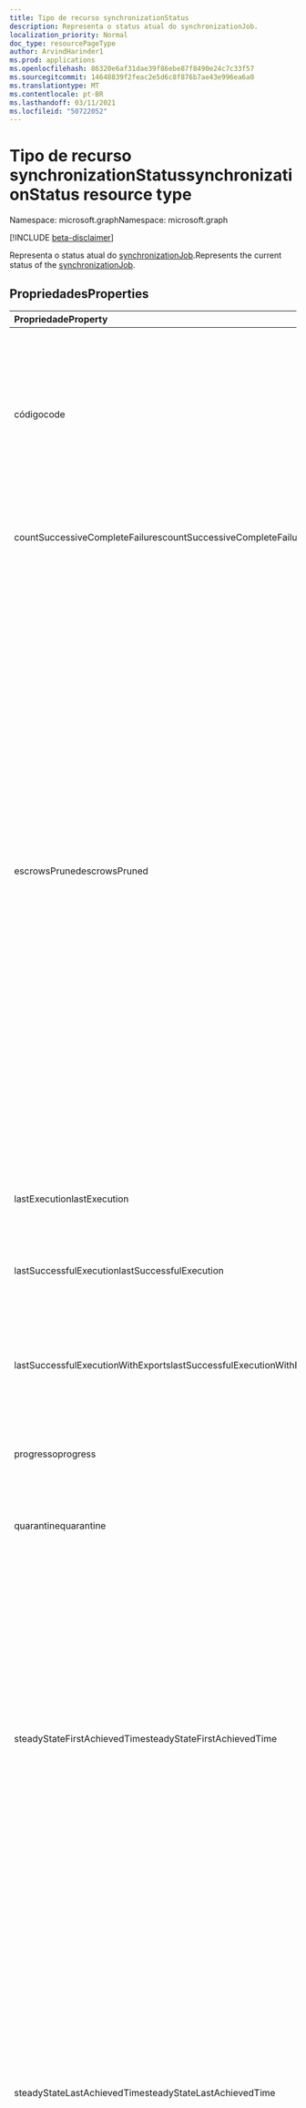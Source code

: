 ```yaml
---
title: Tipo de recurso synchronizationStatus
description: Representa o status atual do synchronizationJob.
localization_priority: Normal
doc_type: resourcePageType
author: ArvindHarinder1
ms.prod: applications
ms.openlocfilehash: 86320e6af31dae39f86ebe87f8490e24c7c33f57
ms.sourcegitcommit: 14648839f2feac2e5d6c8f876b7ae43e996ea6a0
ms.translationtype: MT
ms.contentlocale: pt-BR
ms.lasthandoff: 03/11/2021
ms.locfileid: "50722052"
---
```

# <a name="synchronizationstatus-resource-type"></a><span data-ttu-id="7e048-103">Tipo de recurso synchronizationStatus</span><span class="sxs-lookup"><span data-stu-id="7e048-103">synchronizationStatus resource type</span></span>

<span data-ttu-id="7e048-104">Namespace: microsoft.graph</span><span class="sxs-lookup"><span data-stu-id="7e048-104">Namespace: microsoft.graph</span></span>

[!INCLUDE [beta-disclaimer](../../includes/beta-disclaimer.md)]

<span data-ttu-id="7e048-105">Representa o status atual do [synchronizationJob](synchronization-synchronizationjob.md).</span><span class="sxs-lookup"><span data-stu-id="7e048-105">Represents the current status of the [synchronizationJob](synchronization-synchronizationjob.md).</span></span>

## <a name="properties"></a><span data-ttu-id="7e048-106">Propriedades</span><span class="sxs-lookup"><span data-stu-id="7e048-106">Properties</span></span>

| <span data-ttu-id="7e048-107">Propriedade</span><span class="sxs-lookup"><span data-stu-id="7e048-107">Property</span></span>                              | <span data-ttu-id="7e048-108">Tipo</span><span class="sxs-lookup"><span data-stu-id="7e048-108">Type</span></span>      | <span data-ttu-id="7e048-109">Descrição</span><span class="sxs-lookup"><span data-stu-id="7e048-109">Description</span></span>    |
|:--------------------------------------|:----------|:---------------|
|<span data-ttu-id="7e048-110">código</span><span class="sxs-lookup"><span data-stu-id="7e048-110">code</span></span>|<span data-ttu-id="7e048-111">Cadeia de caracteres</span><span class="sxs-lookup"><span data-stu-id="7e048-111">String</span></span>|<span data-ttu-id="7e048-112">Código de status de alto nível do trabalho de sincronização.</span><span class="sxs-lookup"><span data-stu-id="7e048-112">High-level status code of the synchronization job.</span></span> <span data-ttu-id="7e048-113">Os valores possíveis são: `NotConfigured`, `NotRun`, `Active`, `Paused`, `Quarantine`.</span><span class="sxs-lookup"><span data-stu-id="7e048-113">Possible values are: `NotConfigured`, `NotRun`, `Active`, `Paused`, `Quarantine`.</span></span>|
|<span data-ttu-id="7e048-114">countSuccessiveCompleteFailures</span><span class="sxs-lookup"><span data-stu-id="7e048-114">countSuccessiveCompleteFailures</span></span>|<span data-ttu-id="7e048-115">Int64</span><span class="sxs-lookup"><span data-stu-id="7e048-115">Int64</span></span>|<span data-ttu-id="7e048-116">Número de vezes consecutivas em que esse trabalho falhou.</span><span class="sxs-lookup"><span data-stu-id="7e048-116">Number of consecutive times this job failed.</span></span>|
|<span data-ttu-id="7e048-117">escrowsPruned</span><span class="sxs-lookup"><span data-stu-id="7e048-117">escrowsPruned</span></span>|<span data-ttu-id="7e048-118">Booliano</span><span class="sxs-lookup"><span data-stu-id="7e048-118">Boolean</span></span>|<span data-ttu-id="7e048-119">`true` se as escrows do trabalho (erros no nível do objeto) foram podadas durante a sincronização inicial.</span><span class="sxs-lookup"><span data-stu-id="7e048-119">`true` if the job's escrows (object-level errors) were pruned during initial synchronization.</span></span> <span data-ttu-id="7e048-120">Os escrows podem ser podados se, durante a sincronização inicial, você atingir o limite de erros que normalmente colocariam o trabalho em quarentena.</span><span class="sxs-lookup"><span data-stu-id="7e048-120">Escrows can be pruned if during the initial synchronization, you reach the threshold of errors that would normally put the job in quarantine.</span></span> <span data-ttu-id="7e048-121">Em vez de entrar em quarentena, o processo de sincronização limpa os erros do trabalho e continua até que a sincronização inicial seja concluída.</span><span class="sxs-lookup"><span data-stu-id="7e048-121">Instead of going into quarantine, the synchronization process clears the job's errors and continues until the initial synchronization is completed.</span></span> <span data-ttu-id="7e048-122">Quando a sincronização inicial for concluída, o trabalho será pausado e aguardará que o cliente limpe os erros.</span><span class="sxs-lookup"><span data-stu-id="7e048-122">When the initial synchronization is completed, the job will pause and wait for the customer to clean up the errors.</span></span>|
|<span data-ttu-id="7e048-123">lastExecution</span><span class="sxs-lookup"><span data-stu-id="7e048-123">lastExecution</span></span>|[<span data-ttu-id="7e048-124">synchronizationTaskExecution</span><span class="sxs-lookup"><span data-stu-id="7e048-124">synchronizationTaskExecution</span></span>](synchronization-synchronizationtaskexecution.md)|<span data-ttu-id="7e048-125">Detalhes da última execução do trabalho.</span><span class="sxs-lookup"><span data-stu-id="7e048-125">Details of the last execution of the job.</span></span>|
|<span data-ttu-id="7e048-126">lastSuccessfulExecution</span><span class="sxs-lookup"><span data-stu-id="7e048-126">lastSuccessfulExecution</span></span>|[<span data-ttu-id="7e048-127">synchronizationTaskExecution</span><span class="sxs-lookup"><span data-stu-id="7e048-127">synchronizationTaskExecution</span></span>](synchronization-synchronizationtaskexecution.md)|<span data-ttu-id="7e048-128">Detalhes da última execução deste trabalho, que não teve erros.</span><span class="sxs-lookup"><span data-stu-id="7e048-128">Details of the last execution of this job, which didn't have any errors.</span></span>|
|<span data-ttu-id="7e048-129">lastSuccessfulExecutionWithExports</span><span class="sxs-lookup"><span data-stu-id="7e048-129">lastSuccessfulExecutionWithExports</span></span>|[<span data-ttu-id="7e048-130">synchronizationTaskExecution</span><span class="sxs-lookup"><span data-stu-id="7e048-130">synchronizationTaskExecution</span></span>](synchronization-synchronizationtaskexecution.md)|<span data-ttu-id="7e048-131">Detalhes da última execução do trabalho, que exportou objetos para o diretório de destino.</span><span class="sxs-lookup"><span data-stu-id="7e048-131">Details of the last execution of the job, which exported objects into the target directory.</span></span>|
|<span data-ttu-id="7e048-132">progresso</span><span class="sxs-lookup"><span data-stu-id="7e048-132">progress</span></span>|<span data-ttu-id="7e048-133">[Coleção synchronizationProgress](synchronization-synchronizationprogress.md)</span><span class="sxs-lookup"><span data-stu-id="7e048-133">[synchronizationProgress](synchronization-synchronizationprogress.md) collection</span></span>|<span data-ttu-id="7e048-134">Detalhes do andamento de um trabalho para conclusão.</span><span class="sxs-lookup"><span data-stu-id="7e048-134">Details of the progress of a job toward completion.</span></span>|
|<span data-ttu-id="7e048-135">quarantine</span><span class="sxs-lookup"><span data-stu-id="7e048-135">quarantine</span></span>|[<span data-ttu-id="7e048-136">synchronizationQuarantine</span><span class="sxs-lookup"><span data-stu-id="7e048-136">synchronizationQuarantine</span></span>](synchronization-quarantine.md)|<span data-ttu-id="7e048-137">Se o trabalho estiver em quarentena, detalhes de quarentena.</span><span class="sxs-lookup"><span data-stu-id="7e048-137">If job is in quarantine, quarantine details.</span></span>|
|<span data-ttu-id="7e048-138">steadyStateFirstAchievedTime</span><span class="sxs-lookup"><span data-stu-id="7e048-138">steadyStateFirstAchievedTime</span></span>|<span data-ttu-id="7e048-139">DateTimeOffset</span><span class="sxs-lookup"><span data-stu-id="7e048-139">DateTimeOffset</span></span>|<span data-ttu-id="7e048-140">O tempo em que o estado estável (sem mais alterações no processo) foi atingido pela primeira vez.</span><span class="sxs-lookup"><span data-stu-id="7e048-140">The time when steady state (no more changes to the process) was first achieved.</span></span> <span data-ttu-id="7e048-141">O tipo Timestamp representa informações de data e hora usando o formato ISO 8601 e está sempre no horário UTC.</span><span class="sxs-lookup"><span data-stu-id="7e048-141">The Timestamp type represents date and time information using ISO 8601 format and is always in UTC time.</span></span> <span data-ttu-id="7e048-142">Por exemplo, meia-noite UTC em 1 de janeiro de 2014 é `2014-01-01T00:00:00Z`.</span><span class="sxs-lookup"><span data-stu-id="7e048-142">For example, midnight UTC on Jan 1, 2014 is `2014-01-01T00:00:00Z`.</span></span>|
|<span data-ttu-id="7e048-143">steadyStateLastAchievedTime</span><span class="sxs-lookup"><span data-stu-id="7e048-143">steadyStateLastAchievedTime</span></span>|<span data-ttu-id="7e048-144">DateTimeOffset</span><span class="sxs-lookup"><span data-stu-id="7e048-144">DateTimeOffset</span></span>|<span data-ttu-id="7e048-145">O tempo em que o estado estável (sem mais alterações no processo) foi atingido pela última vez.</span><span class="sxs-lookup"><span data-stu-id="7e048-145">The time when steady state (no more changes to the process) was last achieved.</span></span> <span data-ttu-id="7e048-146">O tipo Timestamp representa informações de data e hora usando o formato ISO 8601 e está sempre no horário UTC.</span><span class="sxs-lookup"><span data-stu-id="7e048-146">The Timestamp type represents date and time information using ISO 8601 format and is always in UTC time.</span></span> <span data-ttu-id="7e048-147">Por exemplo, meia-noite UTC em 1 de janeiro de 2014 é `2014-01-01T00:00:00Z`.</span><span class="sxs-lookup"><span data-stu-id="7e048-147">For example, midnight UTC on Jan 1, 2014 is `2014-01-01T00:00:00Z`.</span></span>|
|<span data-ttu-id="7e048-148">synchronizedEntryCountByType</span><span class="sxs-lookup"><span data-stu-id="7e048-148">synchronizedEntryCountByType</span></span>|<span data-ttu-id="7e048-149">[coleção stringKeyLongValuePair](synchronization-stringkeylongvaluepair.md)</span><span class="sxs-lookup"><span data-stu-id="7e048-149">[stringKeyLongValuePair](synchronization-stringkeylongvaluepair.md) collection</span></span>|<span data-ttu-id="7e048-150">Contagem de objetos sincronizados, listados por tipo de objeto.</span><span class="sxs-lookup"><span data-stu-id="7e048-150">Count of synchronized objects, listed by object type.</span></span>|
|<span data-ttu-id="7e048-151">troubleshootingUrl</span><span class="sxs-lookup"><span data-stu-id="7e048-151">troubleshootingUrl</span></span>|<span data-ttu-id="7e048-152">Cadeia de caracteres</span><span class="sxs-lookup"><span data-stu-id="7e048-152">String</span></span>|<span data-ttu-id="7e048-153">Em caso de erro, a URL com as etapas de solução de problemas para o problema.</span><span class="sxs-lookup"><span data-stu-id="7e048-153">In the event of an error, the URL with the troubleshooting steps for the issue.</span></span>|

### <a name="synchronization-status-code-details"></a><span data-ttu-id="7e048-154">Detalhes do código de status de sincronização</span><span class="sxs-lookup"><span data-stu-id="7e048-154">Synchronization status code details</span></span>

| <span data-ttu-id="7e048-155">Valor</span><span class="sxs-lookup"><span data-stu-id="7e048-155">Value</span></span>                              | <span data-ttu-id="7e048-156">Descrição</span><span class="sxs-lookup"><span data-stu-id="7e048-156">Description</span></span>    |
|:-----------------------------------|:---------------|
|<span data-ttu-id="7e048-157">NotConfigured</span><span class="sxs-lookup"><span data-stu-id="7e048-157">NotConfigured</span></span>                       |<span data-ttu-id="7e048-158">O trabalho não foi configurado e nunca executado.</span><span class="sxs-lookup"><span data-stu-id="7e048-158">Job was not configured and never run.</span></span> <span data-ttu-id="7e048-159">Nenhuma autorização foi fornecida.</span><span class="sxs-lookup"><span data-stu-id="7e048-159">No authorization was provided.</span></span> |
|<span data-ttu-id="7e048-160">NotRun</span><span class="sxs-lookup"><span data-stu-id="7e048-160">NotRun</span></span>                              |<span data-ttu-id="7e048-161">Job foi configurado e possivelmente iniciado, mas ainda não concluiu sua primeira executar.</span><span class="sxs-lookup"><span data-stu-id="7e048-161">Job was configured, and possibly started, but hasn't completed its first run.</span></span>|
|<span data-ttu-id="7e048-162">Ativo</span><span class="sxs-lookup"><span data-stu-id="7e048-162">Active</span></span>                              |<span data-ttu-id="7e048-163">O trabalho é executado periodicamente.</span><span class="sxs-lookup"><span data-stu-id="7e048-163">Job is running periodically.</span></span>|
|<span data-ttu-id="7e048-164">Em pausa</span><span class="sxs-lookup"><span data-stu-id="7e048-164">Paused</span></span>                              |<span data-ttu-id="7e048-165">O trabalho foi pausado (geralmente por um administrador) e atualmente não está em execução, mas o estado do trabalho é preservado.</span><span class="sxs-lookup"><span data-stu-id="7e048-165">Job was paused (usually by an administrator) and currently is not running, but the state of the job is preserved.</span></span>|
|<span data-ttu-id="7e048-166">Quarentena</span><span class="sxs-lookup"><span data-stu-id="7e048-166">Quarantine</span></span>                          |<span data-ttu-id="7e048-167">O trabalho está em quarentena.</span><span class="sxs-lookup"><span data-stu-id="7e048-167">Job is in quarantine.</span></span> <span data-ttu-id="7e048-168">Isso pode acontecer quando houver um alto volume de erros ou erros críticos, como credenciais revogadas/expiradas.</span><span class="sxs-lookup"><span data-stu-id="7e048-168">This might happen when there is a high volume of errors, or critical errors such as revoked/expired credentials.</span></span> <span data-ttu-id="7e048-169">Enquanto estiver em quarentena, o processo de sincronização tentará executar o trabalho com frequência reduzida.</span><span class="sxs-lookup"><span data-stu-id="7e048-169">While in quarantine, the synchronization process will attempt to run the job with reduced frequency.</span></span>|

## <a name="json-representation"></a><span data-ttu-id="7e048-170">Representação JSON</span><span class="sxs-lookup"><span data-stu-id="7e048-170">JSON representation</span></span>

<span data-ttu-id="7e048-171">Veja a seguir uma representação JSON do recurso.</span><span class="sxs-lookup"><span data-stu-id="7e048-171">The following is a JSON representation of the resource.</span></span>

<!-- {
  "blockType": "resource",
  "optionalProperties": [

  ],
  "@odata.type": "microsoft.graph.synchronizationStatus"
}-->

```json
{
  "code": "String",
  "countSuccessiveCompleteFailures": 1024,
  "escrowsPruned": true,
  "lastExecution": {"@odata.type": "microsoft.graph.synchronizationTaskExecution"},
  "lastSuccessfulExecution": {"@odata.type": "microsoft.graph.synchronizationTaskExecution"},
  "lastSuccessfulExecutionWithExports": {"@odata.type": "microsoft.graph.synchronizationTaskExecution"},
  "progress": [{"@odata.type": "microsoft.graph.synchronizationProgress"}],
  "quarantine": {"@odata.type": "microsoft.graph.synchronizationQuarantine"},
  "steadyStateFirstAchievedTime": "String (timestamp)",
  "steadyStateLastAchievedTime": "String (timestamp)",
  "synchronizedEntryCountByType": [{"@odata.type": "microsoft.graph.stringKeyLongValuePair"}],
  "troubleshootingUrl": "String"
}

```

<!-- uuid: 8fcb5dbc-d5aa-4681-8e31-b001d5168d79
2015-10-25 14:57:30 UTC -->
<!--
{
  "type": "#page.annotation",
  "description": "synchronizationStatus resource",
  "keywords": "",
  "section": "documentation",
  "tocPath": "",
  "suppressions": []
}
-->



